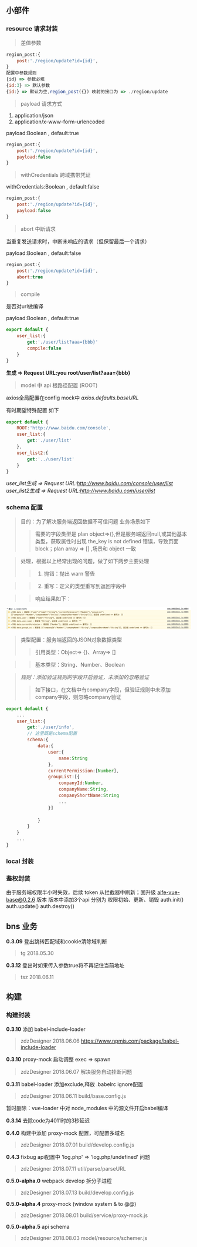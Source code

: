 ## 小部件


### resource 请求封装

> 差值参数

```js 
region_post:{
    post:'./region/update?id={id}',
}
配置中参数规则
{id} => 参数必填
{id:3} => 默认参数
{id:} => 默认为空,region_post({}) 映射的接口为 => ./region/update
```

> payload 请求方式

1. application/json
2. application/x-www-form-urlencoded

payload:Boolean , default:true

```js 
region_post:{
    post:'./region/update?id={id}',
    payload:false
}
```

> withCredentials 跨域携带凭证 

withCredentials:Boolean , default:false

```js 
region_post:{
    post:'./region/update?id={id}',
    payload:false
}
```

> abort 中断请求

当重复发送请求时，中断未响应的请求（但保留最后一个请求）

payload:Boolean , default:false

```js 
region_post:{
    post:'./region/update?id={id}',
    abort:true
}
```

>compile

是否对url做编译

payload:Boolean , default:true

```js
export default {
    user_list:{
        get:'./user/list?aaa={bbb}'
        compile:false
    }
}
```
**生成 => Request URL:you root/user/list?aaa={bbb}**


>model 中 api 根路径配置 (ROOT)

axios全局配置在config mock中 *axios.defaults.baseURL*

有时期望特殊配置 如下
```js
export default {
    ROOT:'http://www.baidu.com/console',
    user_list:{
        get:'./user/list'
    },
    user_list2:{
        get:'../user/list'
    }
}
```
*user_list生成 => Request URL:http://www.baidu.com/console/user/list*
*user_list2生成 => Request URL:http://www.baidu.com/user/list*


### schema 配置

> 目的：为了解决服务端返回数据不可信问题
> 业务场景如下
>> 需要的字段类型是 plan object=>{},但是服务端返回null,或其他基本类型，获取属性时出现 the_key is not defined 错误，导致页面 block；plan array => [] ,场景和 object 一致

> 处理，根据以上经常出现的问题，做了如下两步主要处理
>>  1. 抛错：抛出 warn 警告

>>  2. 重写：定义的类型重写到返回字段中

>>  响应结果如下：

![avatar](/assets/readme/schema_warn.png)

> 类型配置：服务端返回的JSON对象数据类型
>>  引用类型：Object=> {}、Array=> []

>>  基本类型：String、Number、Boolean

> *规则：添加验证规则的字段开启验证，未添加的忽略验证*
>>  如下接口，在文档中有company字段，但验证规则中未添加company字段，则忽略company验证

```js
export default {
    ...
    user_list:{
        get:'./user/info',
        // 这里既是schema配置
        schema:{
            data:{
                user:{
                    name:String
                },
                currentPermission:[Number],
                groupList:[{
                    companyId:Number,
                    companyName:String,
                    companyShortName:String
                    ...
                }]

            }
        }
    }
    ...
}
```



### local 封装




### 鉴权封装

由于服务端权限半小时失效，后续 token 从拦截器中刷新；固升级 aife-vue-base@0.2.6 版本
版本中添加3个api 分别为 权限初始、更新、销毁
auth.init()    
auth.update()
auth.destroy()

## bns 业务
**0.3.09** 登出跳转匹配域和cookie清除域判断
> tg 2018.05.30

**0.3.12** 登出时如果传入参数true将不再记住当前地址
> tsz 2018.06.11 

## 构建
### 构建封装

**0.3.10** 添加 babel-include-loader
> zdzDesigner 2018.06.06 
> https://www.npmjs.com/package/babel-include-loader

**0.3.10** proxy-mock 启动调整 exec => spawn
> zdzDesigner 2018.06.07 
> 解决服务自动挂断问题

**0.3.11** babel-loader 添加exclude,释放 .babelrc ignore配置
> zdzDesigner 2018.06.11 
> build/base.config.js 

暂时删除：vue-loader 中对 node_modules 中的源文件开启babel编译

**0.3.14** 去除code为4011时的3秒延迟

**0.4.0** 构建中添加 proxy-mock 配置，可配置多域名
> zdzDesigner 2018.07.01
> build/develop.config.js 

**0.4.3** fixbug api配置中 'log.php' => 'log.php/undefined' 问题
> zdzDesigner 2018.07.11 
> util/parse/parseURL

**0.5.0-alpha.0** webpack develop 拆分子进程
> zdzDesigner 2018.07.13
> build/develop.config.js 

**0.5.0-alpha.4** proxy-mock (window system & to @@)
> zdzDesigner 2018.08.01
> build/service/proxy-mock.js 

**0.5.0-alpha.5** api schema
> zdzDesigner 2018.08.03
> model/resource/schemer.js








